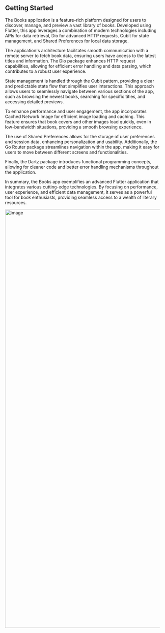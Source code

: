 ## Getting Started

The Books application is a feature-rich platform designed for users to discover, manage, and preview a vast library of books. Developed using Flutter, this app leverages a combination of modern technologies including APIs for data retrieval, Dio for advanced HTTP requests, Cubit for state management, and Shared Preferences for local data storage.

The application's architecture facilitates smooth communication with a remote server to fetch book data, ensuring users have access to the latest titles and information. The Dio package enhances HTTP request capabilities, allowing for efficient error handling and data parsing, which contributes to a robust user experience.

State management is handled through the Cubit pattern, providing a clear and predictable state flow that simplifies user interactions. This approach allows users to seamlessly navigate between various sections of the app, such as browsing the newest books, searching for specific titles, and accessing detailed previews.

To enhance performance and user engagement, the app incorporates Cached Network Image for efficient image loading and caching. This feature ensures that book covers and other images load quickly, even in low-bandwidth situations, providing a smooth browsing experience.

The use of Shared Preferences allows for the storage of user preferences and session data, enhancing personalization and usability. Additionally, the Go Router package streamlines navigation within the app, making it easy for users to move between different screens and functionalities.

Finally, the Dartz package introduces functional programming concepts, allowing for cleaner code and better error handling mechanisms throughout the application.

In summary, the Books app exemplifies an advanced Flutter application that integrates various cutting-edge technologies. By focusing on performance, user experience, and efficient data management, it serves as a powerful tool for book enthusiasts, providing seamless access to a wealth of literary resources.


<img width="1361" alt="image" src="https://github.com/user-attachments/assets/a734466d-3caf-458d-a8cb-1134ae8ae6c3" />


